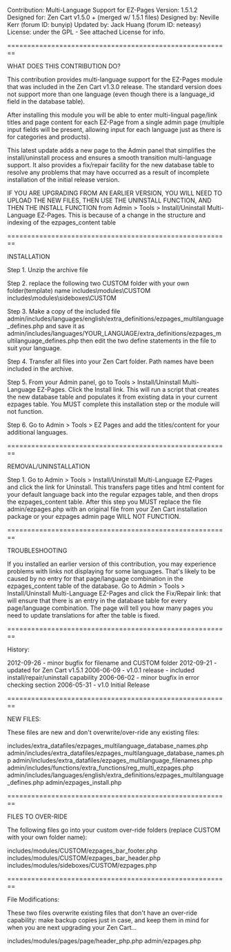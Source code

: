 Contribution:  Multi-Language Support for EZ-Pages
Version: 1.5.1.2
Designed for: Zen Cart v1.5.0 + (merged w/ 1.5.1 files)
Designed by: Neville Kerr (forum ID: bunyip)
Updated by: Jack Huang (forum ID: neteasy)
License: under the GPL - See attached License for info.

========================================================

WHAT DOES THIS CONTRIBUTION DO?

This contribution provides multi-language support for the EZ-Pages module that was included in the Zen Cart v1.3.0 release. The standard version does not support more than one language (even though there is a language_id field in the database table).

After installing this module you will be able to enter multi-lingual page/link titles and page content for each EZ-Page from a single admin page (multiple input fields will be present, allowing input for each language just as there is for categories and products). 

This latest update adds a new page to the Admin panel that simplifies the install/uninstall process and ensures a smooth transition multi-language support. It also provides a fix/repair facility for the new database table to resolve any problems that may have occurred as a result of incomplete installation of the initial release version.

IF YOU ARE UPGRADING FROM AN EARLIER VERSION, YOU WILL NEED TO UPLOAD THE NEW FILES, THEN USE THE UNINSTALL FUNCTION, AND THEN THE INSTALL FUNCTION from Admin > Tools > Install/Uninstall Multi-Language EZ-Pages. This is because of a change in the structure and indexing of the ezpages_content table


========================================================

INSTALLATION

Step 1.  Unzip the archive file

Step 2.  replace the following two CUSTOM folder with your own folder(template) name
  includes\modules\CUSTOM
  includes\modules\sideboxes\CUSTOM

Step 3.  Make a copy of the included file 
  admin/includes/languages/english/extra_definitions/ezpages_multilanguage_defines.php 
and save it as 
  admin/includes/languages/YOUR_LANGUAGE/extra_definitions/ezpages_multilanguage_defines.php
then edit the two define statements in the file to suit your language. 

Step 4. Transfer all files into your Zen Cart folder. Path names have been included in the archive.

Step 5.  From your Admin panel, go to Tools > Install/Uninstall Multi-Language EZ-Pages. Click the Install link. This will run a script that creates the new database table and populates it from existing data in your current ezpages table. You MUST complete this installation step or the module will not function.

Step 6.  Go to Admin > Tools > EZ Pages and add the titles/content for your additional languages.


========================================================

REMOVAL/UNINSTALLATION

Step 1.  Go to Admin > Tools > Install/Uninstall Multi-Language EZ-Pages and click the link for Uninstall. This transfers page titles and html content for your default language back into the regular ezpages table, and then drops the ezpages_content table. After this step you MUST replace the file admin/ezpages.php with an original file from your Zen Cart installation package or your ezpages admin page WILL NOT FUNCTION.


========================================================

TROUBLESHOOTING

If you installed an earlier version of this contribution, you may experience problems with links not displaying for some languages. That's likely to be caused by no entry for that page/language combination in the ezpages_content table of the database. Go to Admin > Tools > Install/Uninstall Multi-Language EZ-Pages and click the Fix/Repair link: that will ensure that there is an entry in the database table for every page/language combination. The page will tell you how many pages you need to update translations for after the table is fixed.


========================================================

History:

2012-09-26 - minor bugfix for filename and CUSTOM folder
2012-09-21 - updated for Zen Cart v1.5.1
2006-06-09 - v1.0.1 release - included install/repair/uninstall capability
2006-06-02 - minor bugfix in error checking section
2006-05-31 - v1.0 Initial Release

========================================================

NEW FILES:

These files are new and don't overwrite/over-ride any existing files:

includes/extra_datafiles/ezpages_multilanguage_database_names.php
admin/includes/extra_datafiles/ezpages_multilanguage_database_names.php
admin/includes/extra_datafiles/ezpages_multilanguage_filenames.php
admin/includes/functions/extra_functions/reg_multi_ezpages.php
admin/includes/languages/english/extra_definitions/ezpages_multilanguage_defines.php
admin/ezpages_install.php

========================================================

FILES TO OVER-RIDE

The following files go into your custom over-ride folders (replace CUSTOM with your own folder name):

includes/modules/CUSTOM/ezpages_bar_footer.php
includes/modules/CUSTOM/ezpages_bar_header.php
includes/modules/sideboxes/CUSTOM/ezpages.php


========================================================

File Modifications:

These two files overwrite existing files that don't have an over-ride capability: make backup copies just in case, and keep them in mind for when you are next upgrading your Zen Cart...

includes/modules/pages/page/header_php.php
admin/ezpages.php

